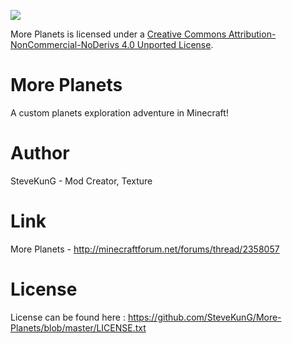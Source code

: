 [<img src="http://i.creativecommons.org/l/by-nc-nd/3.0/88x31.png">](http://creativecommons.org/licenses/by-nc-nd/4.0/deed.en_US)

More Planets is licensed under a [Creative Commons Attribution-NonCommercial-NoDerivs 4.0 Unported License](http://creativecommons.org/licenses/by-nc-nd/4.0/deed.en_US).

# More Planets
A custom planets exploration adventure in Minecraft!

# Author
SteveKunG - Mod Creator, Texture

# Link
More Planets - http://minecraftforum.net/forums/thread/2358057

# License
License can be found here : https://github.com/SteveKunG/More-Planets/blob/master/LICENSE.txt

